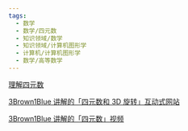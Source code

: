 ```yaml
---
tags:
  - 数学
  - 数学/四元数
  - 知识领域/数学
  - 知识领域/计算机图形学
  - 计算机/计算机图形学
  - 数学/高等数学
---
```

[理解四元数](https://www.qiujiawei.com/understanding-quaternions/)

[3Brown1Blue 讲解的「四元数和 3D 旋转」互动式网站](https://eater.net/quaternions)

[3Brown1Blue 讲解的「四元数」视频](https://www.youtube.com/watch?v=d4EgbgTm0Bg)
